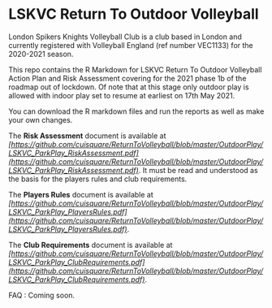 # LSKVC Return To Outdoor Volleyball 

London Spikers Knights Volleyball Club is a club based in London and currently registered with Volleyball England (ref number VEC1133) for the 2020-2021 season. 

This repo contains the R Markdown for LSKVC Return To Outdoor Volleyball Action Plan and Risk Assessment covering for the 2021 phase 1b of the roadmap out of lockdown. Of note that at this stage only outdoor play is allowed with indoor play set to resume at earliest on 17th May 2021. 

You can download the R markdown files and run the reports as well as make your own changes. 

The **Risk Assessment** document is available at *[https://github.com/cuisquare/ReturnToVolleyball/blob/master/OutdoorPlay/LSKVC_ParkPlay_RiskAssessment.pdf](https://github.com/cuisquare/ReturnToVolleyball/blob/master/OutdoorPlay/LSKVC_ParkPlay_RiskAssessment.pdf)*. It must be read and understood as the basis for the players rules and club requirements.

The **Players Rules** document is available at *[https://github.com/cuisquare/ReturnToVolleyball/blob/master/OutdoorPlay/LSKVC_ParkPlay_PlayersRules.pdf](https://github.com/cuisquare/ReturnToVolleyball/blob/master/OutdoorPlay/LSKVC_ParkPlay_PlayersRules.pdf)*.

The **Club Requirements** document is available at  *[https://github.com/cuisquare/ReturnToVolleyball/blob/master/OutdoorPlay/LSKVC_ParkPlay_ClubRequirements.pdf](https://github.com/cuisquare/ReturnToVolleyball/blob/master/OutdoorPlay/LSKVC_ParkPlay_ClubRequirements.pdf)*.

FAQ : Coming soon.

